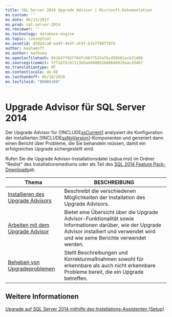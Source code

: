 ```yaml
---
title: SQL Server 2014 Upgrade Advisor | Microsoft-Dokumentation
ms.custom: ''
ms.date: 06/13/2017
ms.prod: sql-server-2014
ms.reviewer: ''
ms.technology: database-engine
ms.topic: conceptual
ms.assetid: d28a5ca8-ea9f-443f-af4f-b7e77987f8f0
author: mashamsft
ms.author: mathoma
ms.openlocfilehash: 041637f92ff64fc66f7525a7bcd50501acb31d86
ms.sourcegitcommit: 57f1d15c67113bbadd40861b886d6929aacd3467
ms.translationtype: MT
ms.contentlocale: de-DE
ms.lasthandoff: 06/18/2020
ms.locfileid: "85065169"
---
```

# <a name="sql-server-2014-upgrade-advisor"></a>Upgrade Advisor für SQL Server 2014
  Der Upgrade Advisor für [!INCLUDE[ssCurrent](../../includes/sscurrent-md.md)] analysiert die Konfiguration der installierten [!INCLUDE[ssNoVersion](../../includes/ssnoversion-md.md)]-Komponenten und generiert dann einen Bericht über Probleme, die Sie behandeln müssen, damit ein erfolgreiches Upgrade sichergestellt wird.  
  
 Rufen Sie die Upgrade Advisor-Installationsdatei (sqlua.msi) im Ordner "Redist" des Installationsmediums oder als Teil des [SQL 2014 Feature Pack-Downloads](https://www.microsoft.com/download/details.aspx?id=42295)ab.  
  
|Thema|BESCHREIBUNG|  
|-----------|-----------------|  
|[Installieren des Upgrade Advisors](../../../2014/sql-server/install/installing-upgrade-advisor.md)|Beschreibt die verschiedenen Möglichkeiten der Installation des Upgrade Advisors.|  
|[Arbeiten mit dem Upgrade Advisor](../../../2014/sql-server/install/working-with-upgrade-advisor.md)|Bietet eine Übersicht über die Upgrade Advisor-Funktionalität sowie Informationen darüber, wie der Upgrade Advisor installiert und verwendet wird und wie seine Berichte verwendet werden.|  
|[Beheben von Upgradeproblemen](../../../2014/sql-server/install/resolving-upgrade-issues.md)|Stellt Beschreibungen und Korrekturmaßnahmen sowohl für erkennbare als auch nicht erkennbare Probleme bereit, die ein Upgrade betreffen.|  
  
## <a name="see-also"></a>Weitere Informationen  
 [Upgrade auf SQL Server 2014 mithilfe des Installations-Assistenten &#40;Setup&#41;](../../database-engine/install-windows/upgrade-sql-server-using-the-installation-wizard-setup.md)  
  
  
